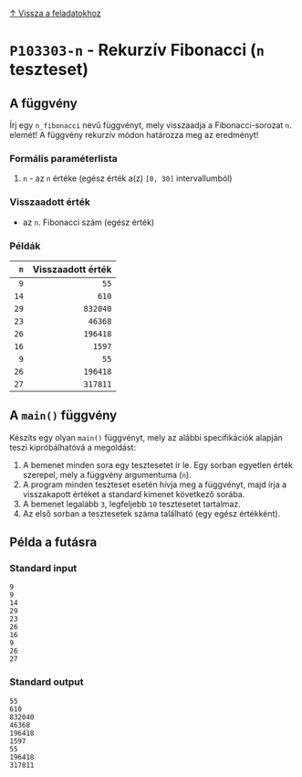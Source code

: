 
[↑ Vissza a feladatokhoz](./README.md)

# `P103303-n` - Rekurzív Fibonacci (`n` teszteset)

## A függvény

Írj egy `n_fibonacci` nevű függvényt, mely visszaadja a Fibonacci-sorozat `n`. elemét! A függvény rekurzív módon határozza meg az eredményt!

### Formális paraméterlista

1. `n` - az `n` értéke (egész érték a(z) `[0, 30]` intervallumból)

### Visszaadott érték

* az `n`. Fibonacci szám (egész érték)

### Példák

| `n` | Visszaadott érték | 
| ---: | --: | 
| `9` | `55` | 
| `14` | `610` | 
| `29` | `832040` | 
| `23` | `46368` | 
| `26` | `196418` | 
| `16` | `1597` | 
| `9` | `55` | 
| `26` | `196418` | 
| `27` | `317811` | 

## A `main()` függvény

Készíts egy olyan `main()` függvényt, mely az alábbi specifikációk alapján teszi kipróbálhatóvá a megoldást:

1. A bemenet minden sora egy tesztesetet ír le. Egy sorban egyetlen érték szerepel, mely a függvény argumentuma (`n`).
1. A program minden teszteset esetén hívja meg a függvényt, majd írja a visszakapott értéket a standard kimenet következő sorába.
1. A bemenet legalább `3`, legfeljebb `10` tesztesetet tartalmaz.
1. Az első sorban a tesztesetek száma található (egy egész értékként).

## Példa a futásra

### Standard input

```
9
9
14
29
23
26
16
9
26
27
```

### Standard output

```
55
610
832040
46368
196418
1597
55
196418
317811
```